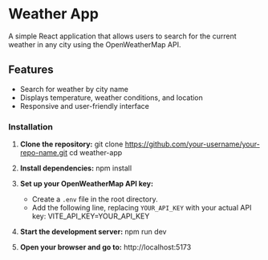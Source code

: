 # Weather App

A simple React application that allows users to search for the current weather in any city using the OpenWeatherMap API.

## Features

- Search for weather by city name
- Displays temperature, weather conditions, and location
- Responsive and user-friendly interface

### Installation

1. **Clone the repository:**
   git clone https://github.com/your-username/your-repo-name.git
   cd weather-app

2. **Install dependencies:**
   npm install

3. **Set up your OpenWeatherMap API key:**
   - Create a `.env` file in the root directory.
   - Add the following line, replacing `YOUR_API_KEY` with your actual API key:
     VITE_API_KEY=YOUR_API_KEY

4. **Start the development server:**
   npm run dev

5. **Open your browser and go to:**
   http://localhost:5173
